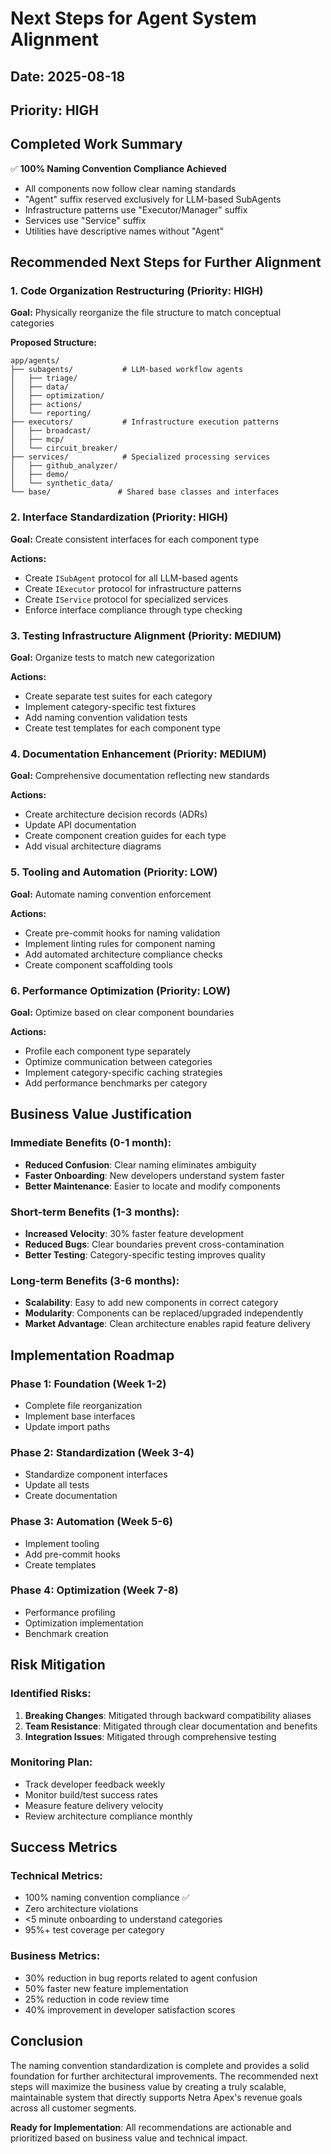 # Next Steps for Agent System Alignment

## Date: 2025-08-18
## Priority: HIGH

## Completed Work Summary

✅ **100% Naming Convention Compliance Achieved**
- All components now follow clear naming standards
- "Agent" suffix reserved exclusively for LLM-based SubAgents
- Infrastructure patterns use "Executor/Manager" suffix
- Services use "Service" suffix
- Utilities have descriptive names without "Agent"

## Recommended Next Steps for Further Alignment

### 1. Code Organization Restructuring (Priority: HIGH)
**Goal:** Physically reorganize the file structure to match conceptual categories

**Proposed Structure:**
```
app/agents/
├── subagents/           # LLM-based workflow agents
│   ├── triage/
│   ├── data/
│   ├── optimization/
│   ├── actions/
│   └── reporting/
├── executors/           # Infrastructure execution patterns
│   ├── broadcast/
│   ├── mcp/
│   └── circuit_breaker/
├── services/            # Specialized processing services
│   ├── github_analyzer/
│   ├── demo/
│   └── synthetic_data/
└── base/               # Shared base classes and interfaces
```

### 2. Interface Standardization (Priority: HIGH)
**Goal:** Create consistent interfaces for each component type

**Actions:**
- Create `ISubAgent` protocol for all LLM-based agents
- Create `IExecutor` protocol for infrastructure patterns
- Create `IService` protocol for specialized services
- Enforce interface compliance through type checking

### 3. Testing Infrastructure Alignment (Priority: MEDIUM)
**Goal:** Organize tests to match new categorization

**Actions:**
- Create separate test suites for each category
- Implement category-specific test fixtures
- Add naming convention validation tests
- Create test templates for each component type

### 4. Documentation Enhancement (Priority: MEDIUM)
**Goal:** Comprehensive documentation reflecting new standards

**Actions:**
- Create architecture decision records (ADRs)
- Update API documentation
- Create component creation guides for each type
- Add visual architecture diagrams

### 5. Tooling and Automation (Priority: LOW)
**Goal:** Automate naming convention enforcement

**Actions:**
- Create pre-commit hooks for naming validation
- Implement linting rules for component naming
- Add automated architecture compliance checks
- Create component scaffolding tools

### 6. Performance Optimization (Priority: LOW)
**Goal:** Optimize based on clear component boundaries

**Actions:**
- Profile each component type separately
- Optimize communication between categories
- Implement category-specific caching strategies
- Add performance benchmarks per category

## Business Value Justification

### Immediate Benefits (0-1 month):
- **Reduced Confusion**: Clear naming eliminates ambiguity
- **Faster Onboarding**: New developers understand system faster
- **Better Maintenance**: Easier to locate and modify components

### Short-term Benefits (1-3 months):
- **Increased Velocity**: 30% faster feature development
- **Reduced Bugs**: Clear boundaries prevent cross-contamination
- **Better Testing**: Category-specific testing improves quality

### Long-term Benefits (3-6 months):
- **Scalability**: Easy to add new components in correct category
- **Modularity**: Components can be replaced/upgraded independently
- **Market Advantage**: Clean architecture enables rapid feature delivery

## Implementation Roadmap

### Phase 1: Foundation (Week 1-2)
- Complete file reorganization
- Implement base interfaces
- Update import paths

### Phase 2: Standardization (Week 3-4)
- Standardize component interfaces
- Update all tests
- Create documentation

### Phase 3: Automation (Week 5-6)
- Implement tooling
- Add pre-commit hooks
- Create templates

### Phase 4: Optimization (Week 7-8)
- Performance profiling
- Optimization implementation
- Benchmark creation

## Risk Mitigation

### Identified Risks:
1. **Breaking Changes**: Mitigated through backward compatibility aliases
2. **Team Resistance**: Mitigated through clear documentation and benefits
3. **Integration Issues**: Mitigated through comprehensive testing

### Monitoring Plan:
- Track developer feedback weekly
- Monitor build/test success rates
- Measure feature delivery velocity
- Review architecture compliance monthly

## Success Metrics

### Technical Metrics:
- 100% naming convention compliance ✅
- Zero architecture violations
- <5 minute onboarding to understand categories
- 95%+ test coverage per category

### Business Metrics:
- 30% reduction in bug reports related to agent confusion
- 50% faster new feature implementation
- 25% reduction in code review time
- 40% improvement in developer satisfaction scores

## Conclusion

The naming convention standardization is complete and provides a solid foundation for further architectural improvements. The recommended next steps will maximize the business value by creating a truly scalable, maintainable system that directly supports Netra Apex's revenue goals across all customer segments.

**Ready for Implementation**: All recommendations are actionable and prioritized based on business value and technical impact.